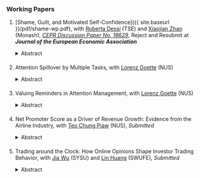 ### Working Papers

1. [Shame, Guilt, and Motivated Self-Confidence]({{ site.baseurl }}/pdf/shame-wp.pdf), with [Roberta Dessí](https://sites.google.com/view/robertadessi/home) (TSE) and [Xiaojian Zhao](https://sites.google.com/site/xjzhao81) (Monash), *[CEPR Discussion Paper No. 18629](https://cepr.org/publications/dp18629)*, Reject and Resubmit at ***Journal of the European Economic Association***
    <details style="margin-bottom: 20px">
        <summary style="display:list-item; cursor:pointer;">Abstract</summary>
        <blockquote>
            The available evidence from anthropology, economics, and psychology suggests that sensitivities to the emotions of shame and guilt vary across cultures.
            So does (over)confidence in ability and skills.
            Is there a connection between these observations?
            We address this question theoretically and empirically.
            Theoretically, we explore the socially optimal combination of psychological incentives and the emergence of different cultural equilibria.
            Empirically, we find significant evidence of a negative relationship between individual confidence and the cultural importance of shame versus guilt.
            The relationship holds across countries, and for U.S. immigrants relative to their culture of origin, suggesting a causal effect still significant after more than eight years.
        </blockquote>
    </details>

2. Attention Spillover by Multiple Tasks, with [Lorenz Goette](https://fass.nus.edu.sg/ecs/people/lorenz-goette/) (NUS)
    <details style="margin-bottom: 20px">
        <summary style="display:list-item; cursor:pointer;">Abstract</summary>
        <blockquote>
            Do people correctly perceive the limitation of their attention when dealing with multiple tasks?
            We develop a simple model that predicts that, under rational inattention, individuals can correctly perceive their attention on a future task and possible attention spillover in a dual-task setting.
            We test our theoretical predictions in an online experiment and find that individuals generally overestimate their future attention to a scheduled, incentivized task, and thus report exaggerated valuation of the task.
            We also document that dual tasks have positive spillover effects on each other, improving baseline attention level for task completion, and people can indeed anticipate such positive spillover effects.
        </blockquote>
    </details>

3. Valuing Reminders in Attention Management, with [Lorenz Goette](https://fass.nus.edu.sg/ecs/people/lorenz-goette/) (NUS)
    <details style="margin-bottom: 20px">
        <summary style="display:list-item; cursor:pointer;">Abstract</summary>
        <blockquote>
            Do people value their attention optimally?
            Existing findings suggest that individuals systematically undervalue by how much attention-increasing technologies, in particular reminders, can boost their chance of completing future tasks.
            In a theory-driven experiment, we revisit this question and elicit a measure of individuals' valuation of reminders that is free from arbitrary risk preferences, under an incentive scheme of accumulating probability points to win a binary lottery.
            We find that even under such incentive structure, individuals still do not fully value the effectiveness of reminders.
            The violation of optimality cannot be explained by potential probability weighting.
        </blockquote>
    </details>

4. Net Promoter Score as a Driver of Revenue Growth: Evidence from the Airline Industry, with [Teo Chung Piaw](https://www.teochungpiaw.com/) (NUS), *Submitted*
    <details style="margin-bottom: 20px">
        <summary style="display:list-item; cursor:pointer;">Abstract</summary>
        <blockquote>
            This paper provides causal evidence linking Net Promoter Score (NPS) to revenue growth from the airline industry.
            While NPS is widely used as a leading indicator of business performance, direct causal validation has been limited.
            Collaborating with a full-service international airline, the authors use flight delays as plausibly exogenous shocks to customer satisfaction and instrumental variables, and estimate that a one percentage-point increase in NPS raises the airline's cumulative monthly revenue by up to 0.5%, with a hump-shaped response peaking approximately two months later.
            The pattern is persistent across both pre- and post-pandemic samples.
            The NPS effect is largely driven by new customer acquisition, with heterogeneous effects across cabin classes, flight routes, and customer demographics.
            The authors further leverage a field experiment based on the airline's staggered rollout of complimentary in-flight Wi-Fi service.
            This intervention raised NPS by over 5.5 percentage points among treated flights and increased subsequent revenue by more than 10% after two weeks, with a similar hump-shaped response.
            Our findings corroborate the role of NPS as a predictive metric for revenue growth, offering actionable guidance for customer experience management in service industries.
        </blockquote>
    </details>

5. Trading around the Clock: How Online Opinions Shape Investor Trading Behavior, with [Jia Wu](https://jiawu1881.weebly.com) (SYSU) and [Lin Huang](https://riem.swufe.edu.cn/info/1288/3502.htm) (SWUFE), *Submitted*
    <details style="margin-bottom: 20px">
        <summary style="display:list-item; cursor:pointer;">Abstract</summary>
        <blockquote>
            This study examines whether online opinions expressed during trading versus non-trading hours have differential impacts on stock prices, exploiting the segmentation between individual and institutional investors. Using opinion data from a popular Chinese online stock forum, we find that non-trading-hour opinions generate positive concurrent overnight returns but are followed by reversals in the subsequent daytime trading periods, while trading-hour opinions show no such pattern. This reflects a systematic tug-of-war between individual investors who predominantly trade overnight and institutional investors who tend to trade intraday. We show that firms' release of operational events after market close creates distinct information environments that particularly influence individual investors who trade overnight. Such event announcements expose inexperienced individual investors to high uncertainty, leading them to seek advice through online forums and trade near market open. We also find that non-trading-hour opinions attract substantial investor attention when companies announce these events.
        </blockquote>
    </details>

<!-- ### Work in Progress

1.  -->

<!---
(### Manuscript)

Opinion Evolution on Spatial-Social Networks: Based on Ising Model (in Chinese), undergraduate thesis in physics, May 2017
--->